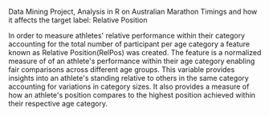 Data Mining Project, Analysis in R 
on Australian Marathon Timings
and how it affects the target label: Relative Position

In order to measure athletes' relative performance within their category accounting for the total number of participant per age  category a feature known as Relative Position(RelPos) was created.
The feature is a normalized measure of of an athlete's performance within their age category enabling fair comparisons across different age groups.
This variable provides insights into an athlete's standing relative to others in the same category accounting for variations in category sizes.
It also provides a measure of how an athlete's position compares to the highest position achieved within their respective age category.
